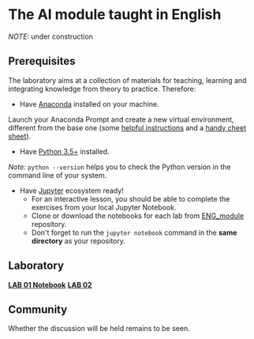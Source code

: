 # The AI module taught in English

_NOTE:_ under construction

## Prerequisites

The laboratory aims at a collection of materials for teaching, learning and integrating knowledge from theory to practice. Therefore:

* Have [Anaconda](https://www.anaconda.com/products/individual) installed on your machine.

Launch your Anaconda Prompt and create a new virtual environment, different from the base one (some [helpful instructions](https://conda.io/projects/conda/en/latest/user-guide/getting-started.html) and a [handy cheet sheet](https://docs.conda.io/projects/conda/en/4.6.0/_downloads/52a95608c49671267e40c689e0bc00ca/conda-cheatsheet.pdf)).

* Have [Python 3.5+](https://www.python.org/downloads/) installed.

_Note:_ `python --version` helps you to check the Python version in the command line of your system.

* Have [Jupyter](https://jupyter.org/install) ecosystem ready!
  * For an interactive lesson, you should be able to complete the exercises from your local Jupyter Notebook.
  * Clone or download the notebooks for each lab from [ENG_module](https://github.com/AlexandraDobrescu/teachingAI/tree/master/ENG_module) repository.
  * Don't forget to run the `jupyter notebook` command in the **same directory** as your repository.


## Laboratory

[**LAB 01 Notebook**](https://nbviewer.jupyter.org/github/AlexandraDobrescu/teachingAI/blob/master/ENG_module/Lab01_AI.ipynb)
[**LAB 02**](https://github.com/AlexandraDobrescu/teachingAI/blob/master/Lab02_AI.html)

## Community

Whether the discussion will be held remains to be seen.
